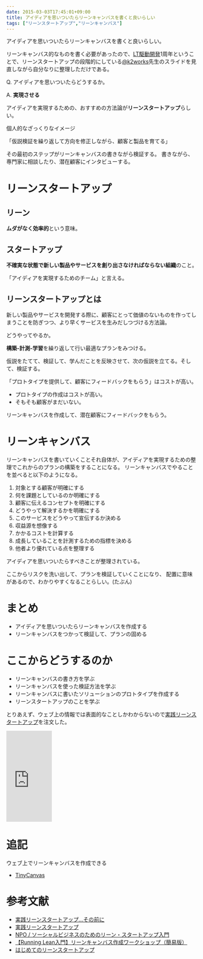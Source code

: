 ```yaml
---
date: 2015-03-03T17:45:01+09:00
title: アイディアを思いついたらリーンキャンバスを書くと良いらしい
tags: ["リーンスタートアップ","リーンキャンバス"]
---
```


アイディアを思いついたらリーンキャンバスを書くと良いらしい。

リーンキャンバス的なものを書く必要があったので、[LT駆動開発](https://ltdd.doorkeeper.jp)1周年ということで、リーンスタートアップの段階的にしている[@k2works](https://twitter.com/k2works)先生のスライドを見直しながら自分なりに整理しただけである。

Q. アイディアを思いついたらどうするか。

A. **実現させる**

アイディアを実現するための、おすすめの方法論が**リーンスタートアップ**らしい。

個人的なざっくりなイメージ

「仮説検証を繰り返して方向を修正しながら、顧客と製品を育てる」

その最初のステップがリーンキャンバスの書きながら検証する。
書きながら、専門家に相談したり、潜在顧客にインタビューする。

# リーンスタートアップ

## リーン

**ムダがなく効率的**という意味。

## スタートアップ

**不確実な状態で新しい製品やサービスを創り出さなければならない組織**のこと。

「アイディアを実現するためのチーム」と言える。

## リーンスタートアップとは

新しい製品やサービスを開発する際に、顧客にとって価値のないものを作ってしまうことを防ぎつつ、より早くサービスを生みだしつづける方法論。

どうやってやるか。

**構築-計測-学習**を繰り返して行い最適なプランをみつける。

仮説をたてて、検証して、学んだことを反映させて、次の仮説を立てる。そして、検証する。

「プロトタイプを提供して、顧客にフィードバックをもらう」はコストが高い。

* プロトタイプの作成はコストが高い。
* そもそも顧客がまだいない。

リーンキャンバスを作成して、潜在顧客にフィードバックをもらう。

# リーンキャンバス

リーンキャンバスを書いていくことそれ自体が、アイディアを実現するための整理でこれからのプランの構築をすることになる。
リーンキャンバスでやることを並べると以下のようになる。

1. 対象とする顧客が明確にする
2. 何を課題としているのか明確にする
3. 顧客に伝えるコンセプトを明確にする
4. どうやって解決するかを明確にする
5. このサービスをどうやって宣伝するか決める
6. 収益源を想像する
7. かかるコストを計算する
8. 成長していることを計測するための指標を決める
9. 他者より優れている点を整理する

アイディアを思いついたらすべきことが整理されている。

ここからリスクを洗い出して、プランを検証していくことになり、
配置に意味があるので、わかりやすくなることらしい。(たぶん)

# まとめ

* アイディアを思いついたらリーンキャンバスを作成する
* リーンキャンバスをつかって検証して、プランの固める

# ここからどうするのか

* リーンキャンバスの書き方を学ぶ
* リーンキャンバスを使った検証方法を学ぶ
* リーンキャンバスに書いたソリューションのプロトタイプを作成する
* リーンスタートアップのことを学ぶ

とりあえず、ウェブ上の情報では表面的なことしかわからないので[実践リーンスタートアップ](https://www.amazon.co.jp/dp/4873115914?tag=eiel-22&camp=1027&creative=7407&linkCode=as4&creativeASIN=4873115914&adid=0Z805ZPCC6J63421JQYA&)を注文した。

<iframe src="http://rcm-fe.amazon-adsystem.com/e/cm?lt1=_blank&bc1=000000&IS2=1&bg1=FFFFFF&fc1=000000&lc1=0000FF&t=eiel-22&o=9&p=8&l=as4&m=amazon&f=ifr&ref=ss_til&asins=4873115914" style="width:120px;height:240px;" scrolling="no" marginwidth="0" marginheight="0" frameborder="0"></iframe>

# 追記

ウェブ上でリーンキャンバスを作成できる

* [TinyCanvas](http://tinycanvas.grasphy.com/)

# 参考文献

* [実践リーンスタートアップ…その前に](http://www.slideshare.net/kakimomokuri/lt-03-34275687)
* [実践リーンスタートアップ](http://www.slideshare.net/kakimomokuri/ss-35629403)
* [NPO / ソーシャルビジネスのためのリーン・スタートアップ入門](http://www.slideshare.net/meganehara/lean-for-social-startup)
* [【Running Lean入門】リーンキャンバス作成ワークショップ（簡易版）](http://www.slideshare.net/kdmsnr/running-lean-17917258)
* [はじめてのリーンスタートアップ](http://www.slideshare.net/leanstartupjp/ss-8602991?related=1)

